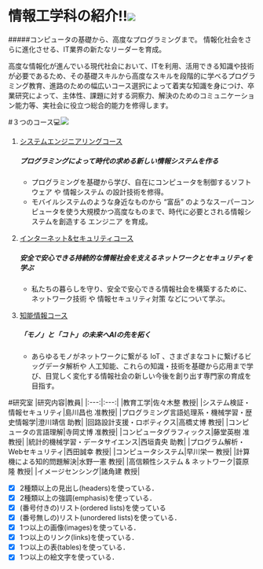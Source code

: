 # 情報工学科の紹介!!![](https://file%2B.vscode-resource.vscode-cdn.net/Users/takekouya/Desktop/literacy/clb2-2-G284752022/logo.png?version%3D1652691628909)
<!-- Markdown記法を使って学科の紹介ページを作る -->
#####コンピュータの基礎から、高度なプログラミングまで。 情報化社会をさらに進化させる、IT業界の新たなリーダーを育成。

高度な情報化が進んでいる現代社会において、ITを利用、活用できる知識や技術が必要であるため、その基礎スキルから高度なスキルを段階的に学べるプログラミング教育、進路のための幅広いコース選択によって着実な知識を身につけ、卒業研究によって、主体性、課題に対する洞察力、解決のためのコミュニケーション能力等、実社会に役立つ総合的能力を修得します。

#３つのコース💻![](https://feng.takushoku-u.ac.jp/albums/abm00004330.jpg)
1. [システムエンジニアリングコース](https://feng.takushoku-u.ac.jp/composition/cs.html#anchor01)
   ##### プログラミングによって時代の求める新しい情報システムを作る
   - プログラミングを基礎から学び、自在にコンピュータを制御するソフトウェア や 情報システム の設計技術を修得。
   - モバイルシステムのような身近なものから “富岳” のようなスーパーコンピュータを使う大規模かつ高度なものまで、時代に必要とされる情報システムを創造する エンジニア を育成。
1. [インターネット&セキュリティコース](https://feng.takushoku-u.ac.jp/composition/cs.html#anchor02)
   ##### 安全で安心できる持続的な情報社会を支えるネットワークとセキュリティを学ぶ
   - 私たちの暮らしを守り、安全で安心できる情報社会を構築するために、 ネットワーク技術 や 情報セキュリティ対策 などについて学ぶ。

1. [知能情報コース](https://feng.takushoku-u.ac.jp/composition/cs.html#anchor03)
   ##### 「モノ」と「コト」の未来へAIの先を拓く
   - あらゆるモノがネットワークに繋がる IoT 、さまざまなコトに繋げるビッグデータ解析や 人工知能、これらの知識・技術を基礎から応用まで学び、目覚しく変化する情報社会の新しい今後を創り出す専門家の育成を目指す。

#研究室
|研究内容|教員|
|:---:|:---:|
|教育工学|佐々木整 教授|
|システム検証・情報セキュリティ|島川昌也 准教授|
|プログラミング言語処理系・機械学習・歴史情報学|澄川靖信 助教|
|回路設計支援・ロボティクス|高橋丈博 教授|
|コンピュータの言語理解|寺岡丈博 准教授|
|コンピュータグラフィックス|藤堂英樹 准教授|
|統計的機械学習・データサイエンス|西垣貴央 助教|
|プログラム解析・Webセキュリティ|西田誠幸 教授|
|コンピュータシステム|早川栄一 教授|
|計算機による知的問題解決|水野一憲 教授|
|高信頼性システム & ネットワーク|蓑原隆 教授|
|イメージセンシング|諸角建 教授|



<!-- この部分より上に記述を追加して下のチェックボックスで確認する -->
- [x] 2種類以上の見出し(headers)を使っている．
- [x] 2種類以上の強調(emphasis)を使っている．
- [x] (番号付きの)リスト(ordered lists)を使っている
- [x] (番号無しの)リスト(unordered lists)を使っている．
- [x] 1つ以上の画像(images)を使っている．
- [x] 1つ以上のリンク(links)を使っている．
- [x] 1つ以上の表(tables)を使っている．
- [x] 1つ以上の絵文字を使っている．